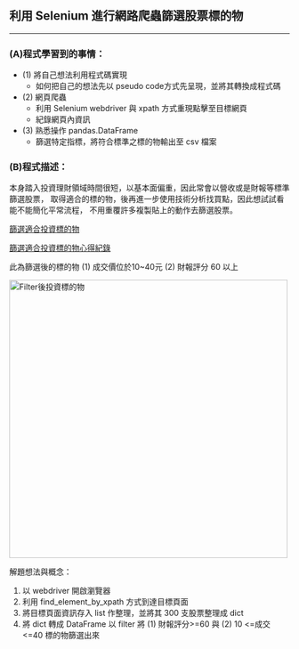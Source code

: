 ## 利用 Selenium 進行網路爬蟲篩選股票標的物
---
### (A)程式學習到的事情：
* (1) 將自己想法利用程式碼實現
    * 如何把自己的想法先以 pseudo code方式先呈現，並將其轉換成程式碼
* (2) 網頁爬蟲
  * 利用 Selenium webdriver 與 xpath 方式重現點擊至目標網頁
  * 紀錄網頁內資訊
* (3) 熟悉操作 pandas.DataFrame
  * 篩選特定指標，將符合標準之標的物輸出至 csv 檔案

### (B)程式描述：
本身踏入投資理財領域時間很短，以基本面偏重，因此常會以營收或是財報等標準篩選股票，
取得適合的標的物，後再進一步使用技術分析找買點，因此想試試看能不能簡化平常流程，
不用重覆許多複製貼上的動作去篩選股票。

[篩選適合投資標的物](https://www.youtube.com/watch?v=6NGJNkKfOmc)

[篩選適合投資標的物心得紀錄](https://medium.com/@jamisonhuang/%E7%B6%B2%E9%A0%81%E7%88%AC%E8%9F%B2%E7%AF%A9%E9%81%B8%E6%8A%95%E8%B3%87%E6%A8%99%E7%9A%84%E7%89%A9-python-da4029e7a0a3)

此為篩選後的標的物 (1) 成交價位於10~40元 (2) 財報評分 60 以上

<img src="https://i.imgur.com/9RDOSBO.png" alt="Filter後投資標的物" title="width=400" width="500" />


解題想法與概念：
1. 以 webdriver 開啟瀏覽器
2. 利用 find_element_by_xpath 方式到達目標頁面
3. 將目標頁面資訊存入 list 作整理，並將其 300 支股票整理成 dict
4. 將 dict 轉成 DataFrame 以 filter 將 (1) 財報評分>=60 與 
(2) 10 <=成交 <=40 標的物篩選出來